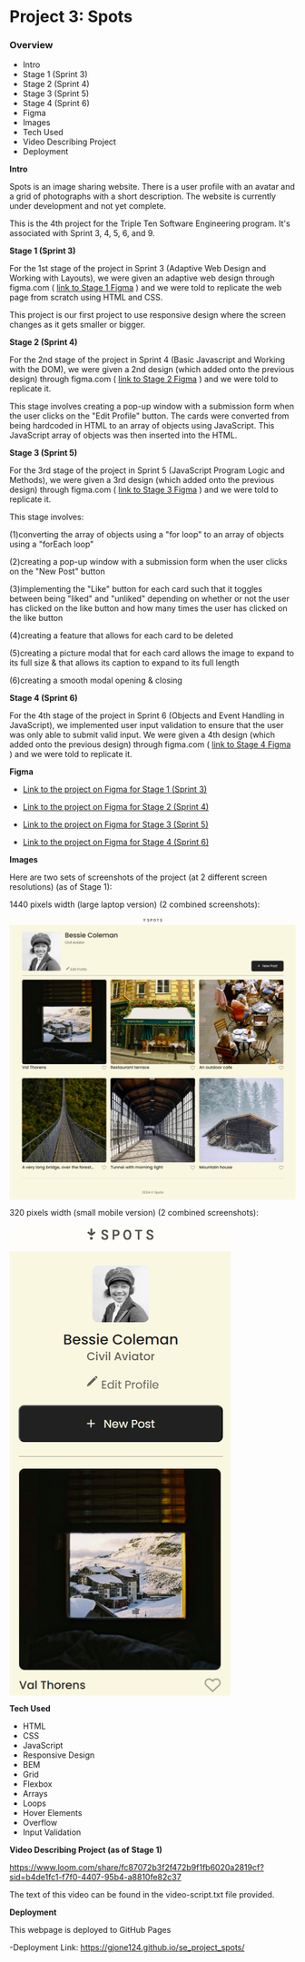 # Project 3: Spots

### Overview

- Intro
- Stage 1 (Sprint 3)
- Stage 2 (Sprint 4)
- Stage 3 (Sprint 5)
- Stage 4 (Sprint 6)
- Figma
- Images
- Tech Used
- Video Describing Project
- Deployment

**Intro**

Spots is an image sharing website. There is a user profile with an avatar and a grid of photographs with a short description. The website is currently under development and not yet complete.

This is the 4th project for the Triple Ten Software Engineering program. It's associated with Sprint 3, 4, 5, 6, and 9.

**Stage 1 (Sprint 3)**

For the 1st stage of the project in Sprint 3 (Adaptive Web Design and Working with Layouts), we were given an adaptive web design through figma.com ( [link to Stage 1 Figma](https://www.figma.com/file/BBNm2bC3lj8QQMHlnqRsga/Sprint-3-Project-%E2%80%94-Spots?type=design&node-id=2%3A60&mode=design&t=afgNFybdorZO6cQo-1) ) and we were told to replicate the web page from scratch using HTML and CSS.

This project is our first project to use responsive design where the screen changes as it gets smaller or bigger.

**Stage 2 (Sprint 4)**

For the 2nd stage of the project in Sprint 4 (Basic Javascript and Working with the DOM), we were given a 2nd design (which added onto the previous design) through figma.com ( [link to Stage 2 Figma](https://www.figma.com/design/GfXsvCPiLqITbrVOr7odwc/Sprint-4-Project%3A-Spots?node-id=0-1&t=tQN5JrnznqQ4Wa4c-0) ) and we were told to replicate it.

This stage involves creating a pop-up window with a submission form when the user clicks on the "Edit Profile" button. The cards were converted from being hardcoded in HTML to an array of objects using JavaScript. This JavaScript array of objects was then inserted into the HTML.

**Stage 3 (Sprint 5)**

For the 3rd stage of the project in Sprint 5 (JavaScript Program Logic and Methods), we were given a 3rd design (which added onto the previous design) through figma.com ( [link to Stage 3 Figma](https://www.figma.com/design/1qCS9RkiKiVquBhpOJqjZ0/Sprint-5-Project%3A-Spots?node-id=51-138&node-type=canvas&t=NJZoBcWTFx313b9i-0) ) and we were told to replicate it.

This stage involves:

(1)converting the array of objects using a "for loop" to an array of objects using a "forEach loop"

(2)creating a pop-up window with a submission form when the user clicks on the "New Post" button

(3)implementing the "Like" button for each card such that it toggles between being "liked" and "unliked" depending on whether or not the user has clicked on the like button and how many times the user has clicked on the like button

(4)creating a feature that allows for each card to be deleted

(5)creating a picture modal that for each card allows the image to expand to its full size & that allows its caption to expand to its full length

(6)creating a smooth modal opening & closing

**Stage 4 (Sprint 6)**

For the 4th stage of the project in Sprint 6 (Objects and Event Handling in JavaScript), we implemented user input validation to ensure that the user was only able to submit valid input. We were given a 4th design (which added onto the previous design) through figma.com ( [link to Stage 4 Figma](https://www.figma.com/design/jFtXsDr4XOyebKcgjyXN6W/Sprint-6-Project%3A-Spots?node-id=0-1&node-type=canvas&t=AqkMzv182siS3OdU-0) ) and we were told to replicate it.

**Figma**

- [Link to the project on Figma for Stage 1 (Sprint 3)](https://www.figma.com/file/BBNm2bC3lj8QQMHlnqRsga/Sprint-3-Project-%E2%80%94-Spots?type=design&node-id=2%3A60&mode=design&t=afgNFybdorZO6cQo-1)

- [Link to the project on Figma for Stage 2 (Sprint 4)](https://www.figma.com/design/GfXsvCPiLqITbrVOr7odwc/Sprint-4-Project%3A-Spots?node-id=0-1&t=tQN5JrnznqQ4Wa4c-0)

- [Link to the project on Figma for Stage 3 (Sprint 5)](https://www.figma.com/design/1qCS9RkiKiVquBhpOJqjZ0/Sprint-5-Project%3A-Spots?node-id=51-138&node-type=canvas&t=NJZoBcWTFx313b9i-0)

- [Link to the project on Figma for Stage 4 (Sprint 6)](https://www.figma.com/design/jFtXsDr4XOyebKcgjyXN6W/Sprint-6-Project%3A-Spots?node-id=0-1&node-type=canvas&t=AqkMzv182siS3OdU-0)

**Images**

Here are two sets of screenshots of the project (at 2 different screen resolutions) (as of Stage 1):

1440 pixels width (large laptop version) (2 combined screenshots):

<div display="flex"><img align="center" alt="First Screenshot of Large Laptop Version" src="./images/laptop-screenshot-1.png" /></div>
<div display="flex"><img align="center" alt="Second Screenshot of Large Laptop Version" src="./images/laptop-screenshot-2.png" /></div>

320 pixels width (small mobile version) (2 combined screenshots):

<div display="flex"><img align="center" width="390px" alt="First Screenshot of Small Mobile Version" src="./images/mobile-screenshot-1.png" /></div>
<div display="flex"><img align="center" width="390px" alt="Second Screenshot of Small Mobile Version" src="./images/mobile-screenshot-2.png" /></div>

**Tech Used**

- HTML
- CSS
- JavaScript
- Responsive Design
- BEM
- Grid
- Flexbox
- Arrays
- Loops
- Hover Elements
- Overflow
- Input Validation

**Video Describing Project (as of Stage 1)**

https://www.loom.com/share/fc87072b3f2f472b9f1fb6020a2819cf?sid=b4de1fc1-f7f0-4407-95b4-a8810fe82c37

The text of this video can be found in the video-script.txt file provided.

**Deployment**

This webpage is deployed to GitHub Pages

-Deployment Link: https://gjone124.github.io/se_project_spots/
